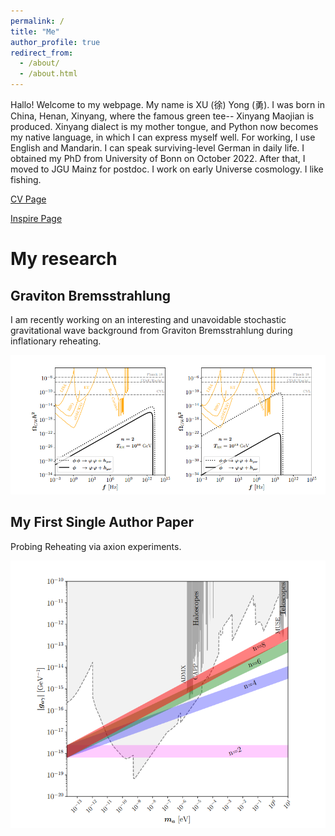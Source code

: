 ```yaml
---
permalink: /
title: "Me"
author_profile: true
redirect_from: 
  - /about/
  - /about.html
---
```

Hallo! Welcome to my webpage. My name is XU (徐) Yong (勇). I was born in China, Henan, Xinyang, where the famous green tee-- Xinyang Maojian is produced.  Xinyang dialect is my mother tongue, and Python now becomes my native language, in which I can express myself well. For working, I use English and Mandarin. I can speak surviving-level German in daily life.  I obtained my PhD from University of Bonn on October 2022. After that, I moved to JGU Mainz for postdoc. I work on early Universe cosmology. I like fishing. 

[CV Page](https://yongxudm.github.io/cv/)

[Inspire Page](https://inspirehep.net/authors/1737900?ui-citation-summary=true)

My research
======


Graviton Bremsstrahlung
--
I am recently working on an interesting and unavoidable stochastic gravitational wave background from Graviton Bremsstrahlung during inflationary reheating.


![Editing a markdown file for a talk](/images/GW.png)

My First Single Author Paper
--
Probing Reheating via axion experiments.

![Editing a markdown file for a talk](/images/ALP.png)

<!-- Black Hole Superradiance -->

<!-- Dark Matter -->

<!-- Baryogenesis-->

<!--Cosmic Inflation -->

<!--The Physics of Reheating-->


<!-- Problems and questions i wish to attack when I am settled-->


